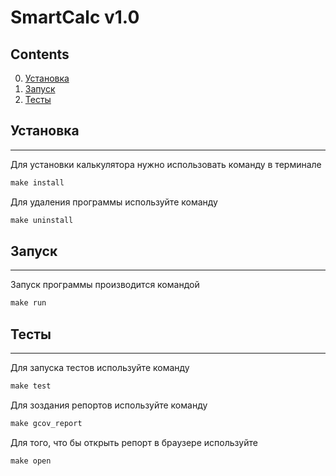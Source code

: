 # SmartCalc v1.0



## Contents

0. [Установка](#preamble)
1. [Запуск](#chapter-i)
2. [Тесты](#chapter-ii)

## Установка 
---

Для установки калькулятора нужно использовать команду в терминале
```c
make install
```

Для удаления программы используйте команду
```c
make uninstall
```


## Запуск
---

Запуск программы производится командой 

```c
make run
```

## Тесты
---

Для запуска тестов используйте команду 
```c
make test
```

Для зоздания репортов используйте команду
```c
make gcov_report
```

Для того, что бы открыть репорт в браузере используйте
```
make open
```